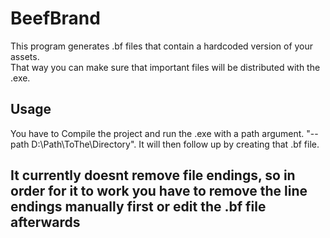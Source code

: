 # BeefBrand
This program generates .bf files that contain a hardcoded version of your assets.  
That way you can make sure that important files will be distributed with the .exe.

## Usage
You have to Compile the project and run the .exe with
a path argument. "--path D:\Path\ToThe\Directory".
It will then follow up by creating that .bf file.

## It currently doesnt remove file endings, so in order for it to work you have to remove the line endings manually first or edit the .bf file afterwards